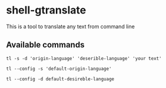 # shell-gtranslate
This is a tool to translate any text from command line

## Available commands
`tl -s -d 'origin-language' 'deserible-language' 'your text'`

`tl --config -s 'default-origin-language'`

`tl --config -d default-desireble-language`
